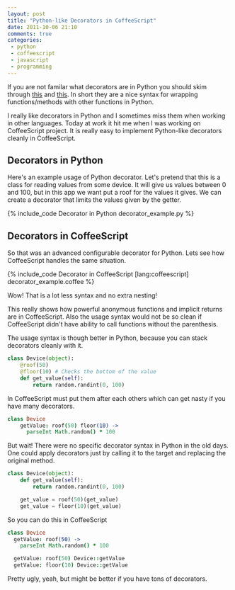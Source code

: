 ```yaml
---
layout: post
title: "Python-like Decorators in CoffeeScript"
date: 2011-10-06 21:10
comments: true
categories:
 - python
 - coffeescript
 - javascript
 - programming
---
```



If you are not familar what decorators are in Python you should skim through
[this](http://docs.python.org/glossary.html#term-decorator) and
[this](http://www.ibm.com/developerworks/linux/library/l-cpdecor/index.html).
In short they are a nice syntax for wrapping functions/methods with other
functions in Python.

I really like decorators in Python and I sometimes miss them when working in
other languages. Today at work it hit me when I was working on CoffeeScript
project. It is really easy to implement Python-like decorators cleanly in
CoffeeScript.

## Decorators in Python

Here's an example usage of Python decorator. Let's pretend that this is a
class for reading values from some device. It will give us values between 0 and
100, but in this app we want put a roof for the values it gives. We can create
a decorator that limits the values given by the getter.

{% include_code Decorator in Python  decorator_example.py %}

## Decorators in CoffeeScript

So that was an advanced configurable decorator for Python. Lets see how
CoffeeScript handles the same situation.


{%  include_code Decorator in CoffeeScript [lang:coffeescript] decorator_example.coffee %}

Wow! That is a lot less syntax and no extra nesting!

This really shows how powerful anonymous functions and implicit returns are in
CoffeeScript.  Also the usage syntax would not be so clean if CoffeeScript
didn't have ability to call functions without the parenthesis.

The usage syntax is though better in Python, because you can stack decorators
cleanly with it.

``` python Stacking decorators in Python
class Device(object):
    @roof(50)
    @floor(10) # Checks the bottom of the value
    def get_value(self):
        return random.randint(0, 100)
```


In CoffeeScript must put them after each others which can get nasty if you have
many decorators.


``` coffeescript Piping decorators in CoffeeScript
class Device
    getValue: roof(50) floor(10) ->
      parseInt Math.random() * 100
```

But wait! There were no specific decorator syntax in Python in the old days.
One could apply decorators just by calling it to the target and replacing the
original method.


``` python Oldschool decorator usage
class Device(object):
    def get_value(self):
        return random.randint(0, 100)

    get_value = roof(50)(get_value)
    get_value = floor(10)(get_value)
```

So you can do this in CoffeeScript

``` coffeescript Piping decorators in CoffeeScript
class Device
  getValue: roof(50) ->
    parseInt Math.random() * 100

  getValue: roof(50) Device::getValue
  getValue: floor(10) Device::getValue

```

Pretty ugly, yeah, but might be better if you have tons of decorators.







